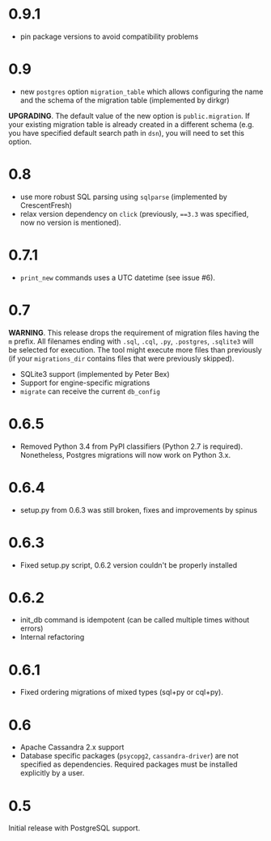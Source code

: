 0.9.1
=====

* pin package versions to avoid compatibility problems


0.9
===

* new `postgres` option `migration_table` which allows configuring the name and the schema of the migration table (implemented by dirkgr)

**UPGRADING**. The default value of the new option is `public.migration`. If your existing migration table is already created in a different schema (e.g. you have specified default search path in `dsn`), you will need to set this option.


0.8
===

* use more robust SQL parsing using `sqlparse` (implemented by CrescentFresh)
* relax version dependency on `click` (previously, `==3.3` was specified, now no version is mentioned).


0.7.1
=====


* `print_new` commands uses a UTC datetime (see issue #6).

0.7
=====

**WARNING**. This release drops the requirement of migration files having the `m` prefix. All filenames ending with `.sql`, `.cql`, `.py`, `.postgres`, `.sqlite3` will be selected for execution. The tool might execute more files than previously (if your `migrations_dir` contains files that were previously skipped).

* SQLite3 support (implemented by Peter Bex)
* Support for engine-specific migrations
* `migrate` can receive the current `db_config`

0.6.5
=====

* Removed Python 3.4 from PyPI classifiers (Python 2.7 is required). Nonetheless, Postgres migrations will now work on Python 3.x.

0.6.4
=====

* setup.py from 0.6.3 was still broken, fixes and improvements by spinus

0.6.3
=====

* Fixed setup.py script, 0.6.2 version couldn't be properly installed

0.6.2
=====

* init\_db command is idempotent (can be called multiple times without errors)
* Internal refactoring

0.6.1
=====

* Fixed ordering migrations of mixed types (sql+py or cql+py).

0.6
===

* Apache Cassandra 2.x support
* Database specific packages (`psycopg2`, `cassandra-driver`) are not specified as dependencies. Required packages must be installed explicitly by a user. 

0.5
===
Initial release with PostgreSQL support.
